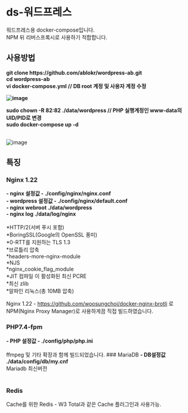 # ds-워드프레스
워드프레스용 docker-compose입니다.<br>
NPM 뒤 리버스프록시로 사용하기 적합합니다.<br>

## 사용방법
<strong>
git clone https://github.com/ablokr/wordpress-ab.git<br>
cd wordpress-ab<br>
vi docker-compose.yml  // DB root 계정 및 사용자 계정 수정<br>

![image](https://user-images.githubusercontent.com/107911055/180369543-c2e586bb-6b2e-4860-a4c1-15ea74e2f62c.png)

sudo chown -R 82:82 ./data/wordpress  // PHP 실행계정인 www-data의 UID/PID로 변경<br>
sudo docker-compose up -d <br>
</strong><br>

![image](https://user-images.githubusercontent.com/107911055/180369964-1f1b9924-e2f4-4613-b42a-d337256e21dc.png)


## 특징
### Nginx 1.22

<strong>
- nginx 설정값 - ./config/nginx/nginx.conf<br>
- wordpress 설정값 - ./config/nginx/default.conf<br>
- nginx webroot ./data/wordpress<br>
- nginx log ./data/log/nginx<br>
</strong>  
  
<br>
*HTTP/2(서버 푸시 포함)<br>
*BoringSSL(Google의 OpenSSL 풍미)<br>
*0-RTT를 지원하는 TLS 1.3<br>
*브로틀리 압축<br>
*headers-more-nginx-module<br>
*NJS<br>
*nginx_cookie_flag_module<br>
*JIT 컴파일 이 활성화된 최신 PCRE<br>
*최신 zlib<br>
*알파인 리눅스(총 10MB 압축)<br>

Nginx 1.22 - https://github.com/woosungchoi/docker-nginx-brotli 로 NPM(Nginx Proxy Manager)로 사용하게끔 직접 빌드하였습니다.
<br>
### PHP7.4-fpm 
<strong>
- PHP 설정값 - ./config/php/php.ini</strong><br>
<br>
ffmpeg 및 기타 확장과 함께 빌드되었습니다.
### MariaDB
<strong>
- DB설정값 ./data/config/db/my.cnf </strong><br>
Mariadb 최신버전<br>
<br>

### Redis
Cache를 위한 Redis - W3 Total과 같은 Cache 플러그인과 사용가능.



